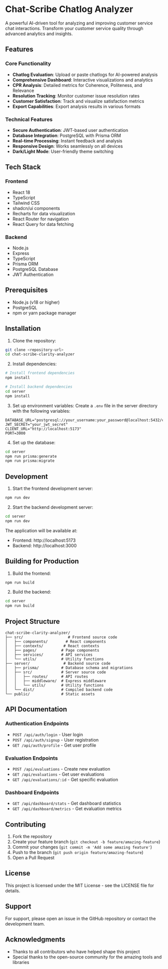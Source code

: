 # Chat-Scribe Chatlog Analyzer


A powerful AI-driven tool for analyzing and improving customer service chat interactions. Transform your customer service quality through advanced analytics and insights.

## Features

### Core Functionality
- **Chatlog Evaluation**: Upload or paste chatlogs for AI-powered analysis
- **Comprehensive Dashboard**: Interactive visualizations and analytics
- **CPR Analysis**: Detailed metrics for Coherence, Politeness, and Relevance
- **Resolution Tracking**: Monitor customer issue resolution rates
- **Customer Satisfaction**: Track and visualize satisfaction metrics
- **Export Capabilities**: Export analysis results in various formats

### Technical Features
- **Secure Authentication**: JWT-based user authentication
- **Database Integration**: PostgreSQL with Prisma ORM
- **Real-time Processing**: Instant feedback and analysis
- **Responsive Design**: Works seamlessly on all devices
- **Dark/Light Mode**: User-friendly theme switching

## Tech Stack

### Frontend
- React 18
- TypeScript
- Tailwind CSS
- shadcn/ui components
- Recharts for data visualization
- React Router for navigation
- React Query for data fetching

### Backend
- Node.js
- Express
- TypeScript
- Prisma ORM
- PostgreSQL Database
- JWT Authentication

## Prerequisites

- Node.js (v18 or higher)
- PostgreSQL
- npm or yarn package manager

## Installation

1. Clone the repository:
```bash
git clone <repository-url>
cd chat-scribe-clarity-analyzer
```

2. Install dependencies:
```bash
# Install frontend dependencies
npm install

# Install backend dependencies
cd server
npm install
```

3. Set up environment variables:
Create a `.env` file in the server directory with the following variables:
```env
DATABASE_URL="postgresql://your_username:your_password@localhost:5432/chatscribe"
JWT_SECRET="your_jwt_secret"
CLIENT_URL="http://localhost:5173"
PORT=3000
```

4. Set up the database:
```bash
cd server
npm run prisma:generate
npm run prisma:migrate
```

## Development

1. Start the frontend development server:
```bash
npm run dev
```

2. Start the backend development server:
```bash
cd server
npm run dev
```

The application will be available at:
- Frontend: http://localhost:5173
- Backend: http://localhost:3000

## Building for Production

1. Build the frontend:
```bash
npm run build
```

2. Build the backend:
```bash
cd server
npm run build
```

## Project Structure

```
chat-scribe-clarity-analyzer/
├── src/                    # Frontend source code
│   ├── components/        # React components
│   ├── contexts/         # React contexts
│   ├── pages/           # Page components
│   ├── services/        # API services
│   └── utils/           # Utility functions
├── server/               # Backend source code
│   ├── prisma/          # Database schema and migrations
│   ├── src/             # Server source code
│   │   ├── routes/      # API routes
│   │   ├── middleware/  # Express middleware
│   │   └── utils/       # Utility functions
│   └── dist/            # Compiled backend code
└── public/              # Static assets
```

## API Documentation

### Authentication Endpoints
- `POST /api/auth/login` - User login
- `POST /api/auth/signup` - User registration
- `GET /api/auth/profile` - Get user profile

### Evaluation Endpoints
- `POST /api/evaluations` - Create new evaluation
- `GET /api/evaluations` - Get user evaluations
- `GET /api/evaluations/:id` - Get specific evaluation

### Dashboard Endpoints
- `GET /api/dashboard/stats` - Get dashboard statistics
- `GET /api/dashboard/metrics` - Get evaluation metrics

## Contributing

1. Fork the repository
2. Create your feature branch (`git checkout -b feature/amazing-feature`)
3. Commit your changes (`git commit -m 'Add some amazing feature'`)
4. Push to the branch (`git push origin feature/amazing-feature`)
5. Open a Pull Request

## License

This project is licensed under the MIT License - see the LICENSE file for details.

## Support

For support, please open an issue in the GitHub repository or contact the development team.

## Acknowledgments

- Thanks to all contributors who have helped shape this project
- Special thanks to the open-source community for the amazing tools and libraries
